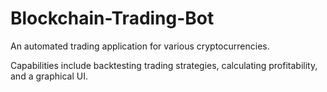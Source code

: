 # Blockchain-Trading-Bot
An automated trading application for various cryptocurrencies.

Capabilities include backtesting trading strategies, calculating profitability, and a graphical UI.
